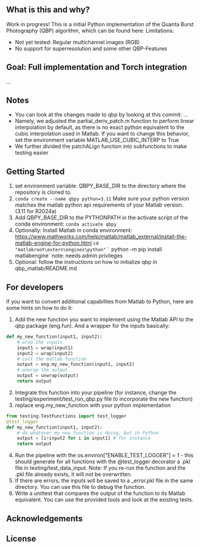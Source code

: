 ## What is this and why?
Work in progress! This is a initial Python implementation of the Quanta Burst Photography (QBP) algorithm, which can be found here: 
Limitations:
- Not yet tested: Regular multichannel images (RGB)
- No support for superresolution and some other QBP-Features

## Goal: Full implementation and Torch integration
...

## Notes
- You can look at the changes made to qbp by looking at this commit: ...
- Namely, we adjusted the partial_deriv_patch.m function to perform linear interpolation by default, as there is no exact python equivalent to the cubic interpolation used in Matlab. If you want to change this behavior, set the environment variable MATLAB_USE_CUBIC_INTERP to True
- We further divided the patchALign function into subfunctions to make testing easier

## Getting Started
1. set environment variable: QBPY_BASE_DIR to the directory where the repository is cloned to.
2. `conda create --name qbpy python=3.11`  Make sure your python version matches the matlab python api requirements of your Matlab version. (3.11 for R2024a)
3. Add QBPY_BASE_DIR to the PYTHONPATH in the activate script of the conda environment: `conda activate qbpy`
4. Optionally: Install Matlab in conda environment: https://www.mathworks.com/help/matlab/matlab_external/install-the-matlab-engine-for-python.html 
`cd "matlabroot\extern\engines\python"´
`python -m pip install matlabengine`
note: needs admin privileges
5. Optional: follow the instructions on how to initialize qbp in qbp_matlab/README.md


## For developers
If you want to convert additional capabilites from Matlab to Python, here are some hints on how to do it:
1. Add the new function you want to implement using the Matlab API to the qbp package (eng.fun). And a wrapper for the inputs
basically: 
```python
def my_new_function(input1, input2):
    # wrap the inputs
    input1 = wrap(input1)
    input2 = wrap(input2)
    # call the matlab function
    output = eng.my_new_function(input1, input2)
    # unwrap the output
    output = unwrap(output)
    return output
```
2. Integrate this function into your pipeline (for instance, change the testing/experiment/test_run_qbp.py file to incorporate the new function)
3. replace eng.my_new_function with your python implementation
```python
from testing.TestFunctions import test_logger
@test_logger
def my_new_function(input1, input2):
    # do whatever my_new_function is doing, but in Python
    output = [i+input2 for i in input1] # for instance
    return output
```
4. Run the pipeline with the os.environ["ENABLE_TEST_LOGGER"] = 1 - this should generate for all functions with the @test_logger decorator a .pkl file in testing/test_data_input. Note: If you re-run the function and the .pkl file already exists, it will *not* be overwritten.
5. If there are errors, the inputs will be saved to a _error.pkl file in the same directory. You can use this file to debug the function.
6. Write a unittest that compares the output of the function to its Matlab equivalent. You can use the provided tools and look at the existing tests.

## Acknowledgements

## License